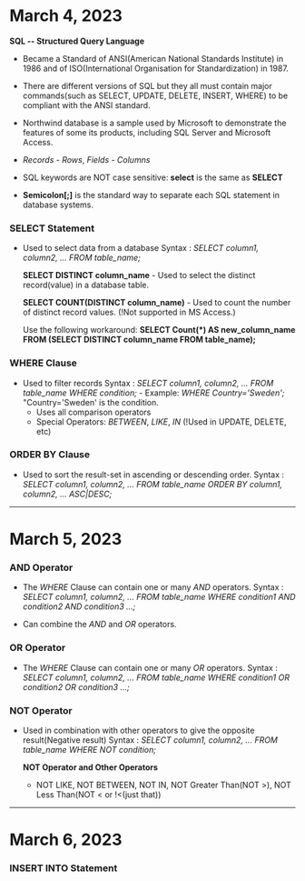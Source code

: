 # March 4, 2023 
**SQL -- Structured Query Language**

- Became a Standard of ANSI(American National Standards Institute) in 1986 and of ISO(International Organisation for 
Standardization) in 1987.

- There are different versions of SQL but they all must contain major commands(such as SELECT, UPDATE, DELETE, INSERT, WHERE) to be compliant with the ANSI standard.

- Northwind database is a sample used by Microsoft to demonstrate the features of some its products, including SQL Server and Microsoft Access.

- *Records - Rows*, *Fields - Columns*

- SQL keywords are NOT case sensitive: **select** is the same as **SELECT**

- **Semicolon[;]** is the standard way to separate each SQL statement in database systems.


### SELECT Statement
- Used to select data from a database
Syntax
: *SELECT column1, column2, ...*
  *FROM table_name;*

  **SELECT DISTINCT column_name** -  Used to select the distinct record(value) in a database table.

  **SELECT COUNT(DISTINCT column_name)** - Used to count the number of distinct record values.
  (!Not supported in MS Access.)
  
  Use the following workaround:
    **SELECT Count(*) AS new_column_name**
    **FROM (SELECT DISTINCT column_name FROM table_name);**


### WHERE Clause
- Used to filter records
Syntax
: *SELECT column1, column2, ...*
  *FROM table_name*
  *WHERE condition;* - Example: *WHERE Country='Sweden';* "Country='Sweden' is the condition.
  - Uses all comparison operators
  - Special Operators: *BETWEEN*, *LIKE*, *IN*
  (!Used in UPDATE, DELETE, etc)


### ORDER BY Clause
- Used to sort the result-set in ascending or descending order.
Syntax
: *SELECT column1, column2, ...*
  *FROM table_name*
  *ORDER BY column1, column2, ... ASC|DESC;*

---


# March 5, 2023 
### AND Operator
- The *WHERE* Clause can contain one or many *AND* operators.
Syntax
: *SELECT column1, column2, ...*
  *FROM table_name*
  *WHERE condition1 AND condition2 AND condition3 ...;*

- Can combine the *AND* and *OR* operators.


### OR Operator
- The *WHERE* Clause can contain one or many *OR* operators.
Syntax
: *SELECT column1, column2, ...*
  *FROM table_name*
  *WHERE condition1 OR condition2 OR condition3 ...;*

### NOT Operator
- Used in combination with other operators to give the opposite result(Negative result)
Syntax
: *SELECT column1, column2, ...*
  *FROM table_name*
  *WHERE NOT condition;*

  **NOT Operator and Other Operators**
  - NOT LIKE, NOT BETWEEN, NOT IN, NOT Greater Than(NOT >), NOT Less Than(NOT < or !<(just that))

---


# March 6, 2023 
### INSERT INTO Statement